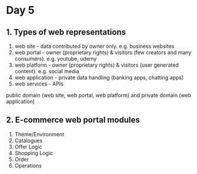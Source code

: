 # Day 5

## 1. Types of web representations
1. web site - data contributed by owner only. e.g. business websites 
1. web portal - owner (proprietary rights) & visitors (few creators and many consumers). e.g. youtube, udemy
1. web platform - owner (proprietary rights) & visitors (user generated content). e.g. social media
1. web application - private data handling (banking apps, chatting apps)
1. web services - APIs

public domain (web site, web portal, web platform) and private domain (web application)

## 2. E-commerce web portal modules
1. Theme/Environment
1. Catalogues
1. Offer Logic
1. Shopping Logic
1. Order
1. Operations 